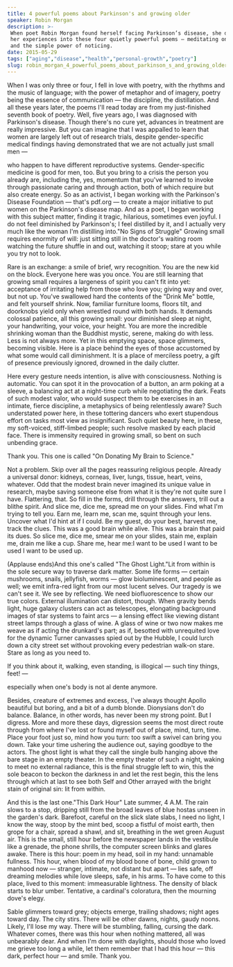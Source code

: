 ```yaml
---
title: 4 powerful poems about Parkinson's and growing older
speaker: Robin Morgan
description: >-
 When poet Robin Morgan found herself facing Parkinson’s disease, she distilled
 her experiences into these four quietly powerful poems — meditating on age, loss,
 and the simple power of noticing.
date: 2015-05-29
tags: ["aging","disease","health","personal-growth","poetry"]
slug: robin_morgan_4_powerful_poems_about_parkinson_s_and_growing_older
---
```


When I was only three or four, I fell in love with poetry, with the rhythms and the music
of language; with the power of metaphor and of imagery, poetry being the essence of
communication — the discipline, the distillation. And all these years later, the poems
I'll read today are from my just-finished seventh book of poetry. Well, five years ago, I
was diagnosed with Parkinson's disease. Though there's no cure yet, advances in treatment
are really impressive. But you can imagine that I was appalled to learn that women are
largely left out of research trials, despite gender-specific medical findings having
demonstrated that we are not actually just small men —

who happen to have different reproductive systems. Gender-specific medicine is good for
men, too. But you bring to a crisis the person you already are, including the, yes,
momentum that you've learned to invoke through passionate caring and through action, both
of which require but also create energy. So as an activist, I began working with the
Parkinson's Disease Foundation — that's pdf.org — to create a major initiative to put
women on the Parkinson's disease map. And as a poet, I began working with this subject
matter, finding it tragic, hilarious, sometimes even joyful. I do not feel diminished by
Parkinson's; I feel distilled by it, and I actually very much like the woman I'm
distilling into."No Signs of Struggle" Growing small requires enormity of will: just
sitting still in the doctor's waiting room watching the future shuffle in and out,
watching it stoop; stare at you while you try not to look.

Rare is an exchange: a smile of brief, wry recognition. You are the new kid on the block.
Everyone here was you once. You are still learning that growing small requires a largeness
of spirit you can't fit into yet: acceptance of irritating help from those who love you;
giving way and over, but not up. You've swallowed hard the contents of the "Drink Me"
bottle, and felt yourself shrink. Now, familiar furniture looms, floors tilt, and
doorknobs yield only when wrestled round with both hands. It demands colossal patience,
all this growing small: your diminished sleep at night, your handwriting, your voice, your
height. You are more the incredible shrinking woman than the Buddhist mystic, serene,
making do with less. Less is not always more. Yet in this emptying space, space glimmers,
becoming visible. Here is a place behind the eyes of those accustomed by what some would
call diminishment. It is a place of merciless poetry, a gift of presence previously
ignored, drowned in the daily clutter.

Here every gesture needs intention, is alive with consciousness. Nothing is automatic. You
can spot it in the provocation of a button, an arm poking at a sleeve, a balancing act at
a night-time curb while negotiating the dark. Feats of such modest valor, who would
suspect them to be exercises in an intimate, fierce discipline, a metaphysics of being
relentlessly aware? Such understated power here, in these tottering dancers who exert
stupendous effort on tasks most view as insignificant. Such quiet beauty here, in these,
my soft-voiced, stiff-limbed people; such resolve masked by each placid face. There is
immensity required in growing small, so bent on such unbending grace.

Thank you. This one is called "On Donating My Brain to Science."

Not a problem. Skip over all the pages reassuring religious people. Already a universal
donor: kidneys, corneas, liver, lungs, tissue, heart, veins, whatever. Odd that the modest
brain never imagined its unique value in research, maybe saving someone else from what it
is they're not quite sure I have. Flattering, that. So fill in the forms, drill through the
answers, trill out a blithe spirit. And slice me, dice me, spread me on your slides. Find
what I'm trying to tell you. Earn me, learn me, scan me, squint through your lens. Uncover
what I'd hint at if I could. Be my guest, do your best, harvest me, track the clues. This
was a good brain while alive. This was a brain that paid its dues. So slice me, dice me,
smear me on your slides, stain me, explain me, drain me like a cup. Share me, hear me:I
want to be used I want to be used I want to be used up.

(Applause ends)And this one's called "The Ghost Light."Lit from within is the sole secure
way to traverse dark matter. Some life forms — certain mushrooms, snails, jellyfish, worms
— glow bioluminescent, and people as well; we emit infra-red light from our most lucent
selves. Our tragedy is we can't see it. We see by reflecting. We need biofluorescence to
show our true colors. External illumination can distort, though. When gravity bends light,
huge galaxy clusters can act as telescopes, elongating background images of star systems
to faint arcs — a lensing effect like viewing distant street lamps through a glass of
wine. A glass of wine or two now makes me weave as if acting the drunkard's part; as if,
besotted with unrequited love for the dynamic Turner canvasses spied out by the Hubble, I
could lurch down a city street set without provoking every pedestrian walk-on stare. Stare
as long as you need to.

If you think about it, walking, even standing, is illogical — such tiny things, feet!
—

especially when one's body is not al dente anymore.

Besides, creature of extremes and excess, I've always thought Apollo beautiful but boring,
and a bit of a dumb blonde. Dionysians don't do balance. Balance, in other words, has never
been my strong point. But I digress. More and more these days, digression seems the most
direct route through from where I've lost or found myself out of place, mind, turn,
time. Place your foot just so, mind how you turn: too swift a swivel can bring you down.
Take your time ushering the audience out, saying goodbye to the actors. The ghost light is
what they call the single bulb hanging above the bare stage in an empty theater. In the
empty theater of such a night, waking to meet no external radiance, this is the final
struggle left to win, this the sole beacon to beckon the darkness in and let the rest
begin, this the lens through which at last to see both Self and Other arrayed with the
bright stain of original sin: lit from within.

And this is the last one."This Dark Hour" Late summer, 4 A.M. The rain slows to a stop,
dripping still from the broad leaves of blue hostas unseen in the garden's dark. Barefoot,
careful on the slick slate slabs, I need no light, I know the way, stoop by the mint bed,
scoop a fistful of moist earth, then grope for a chair, spread a shawl, and sit, breathing
in the wet green August air. This is the small, still hour before the newspaper lands in
the vestibule like a grenade, the phone shrills, the computer screen blinks and glares
awake. There is this hour: poem in my head, soil in my hand: unnamable fullness. This hour,
when blood of my blood bone of bone, child grown to manhood now — stranger, intimate, not
distant but apart — lies safe, off dreaming melodies while love sleeps, safe, in his
arms. To have come to this place, lived to this moment: immeasurable lightness. The density
of black starts to blur umber. Tentative, a cardinal's coloratura, then the mourning
dove's elegy.

Sable glimmers toward grey; objects emerge, trailing shadows; night ages toward day. The
city stirs. There will be other dawns, nights, gaudy noons. Likely, I'll lose my way. There
will be stumbling, falling, cursing the dark. Whatever comes, there was this hour when
nothing mattered, all was unbearably dear. And when I'm done with daylights, should those
who loved me grieve too long a while, let them remember that I had this hour — this dark,
perfect hour — and smile. Thank you.

<!--
ad_duration=3.33
comment_count=12
event="TEDWomen 2015"
external_start_time=0
has_talk_citation=1
intro_duration=11.82
is_subtitle_required="False"
is_talk_featured="True"
language="en"
language_swap="False"
native_language="en"
number_of_related_talks=6
number_of_speakers=1
number_of_subtitled_videos=24
number_of_tags=5
number_of_talk_download_languages=24
number_of_talk_more_resources=0
number_of_talk_recommendations=0
number_of_talks_take_actions=0
post_ad_duration=0.83
published_timestamp="2015-09-25 14:55:57"
recording_date="2015-05-29"
speaker_description="Poet and activist"
speaker_is_published=1
speaker_name="Robin Morgan"
talk_more_resources=[]
talk_name="4 powerful poems about Parkinson's and growing older"
talks_tags=["aging","disease","health","personal-growth","poetry"]
talks_take_action=[]
url_audio="https://download.ted.com/talks/RobinMorgan_2015W.mp3?apikey=acme-roadrunner"
url_photo_speaker="https://pe.tedcdn.com/images/ted/3296b8175960ccf68a99ba4f9a844ba5b2119c10_254x191.jpg"
url_photo_talk="https://pe.tedcdn.com/images/ted/eaef73c208e14197e7baf46e61df18c983f32e72_2880x1620.jpg"
url_webpage="https://www.ted.com/talks/robin_morgan_4_powerful_poems_about_parkinson_s_and_growing_older"
video_type_name="TED Stage Talk"
-->